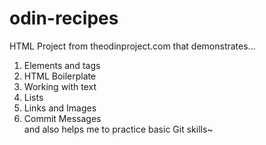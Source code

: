 # odin-recipes
HTML Project from theodinproject.com that demonstrates...
1. Elements and tags
2. HTML Boilerplate
3. Working with text
4. Lists
5. Links and Images
6. Commit Messages  
and also helps me to practice basic Git skills~